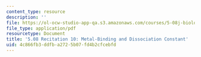 ```yaml
---
content_type: resource
description: ''
file: https://ol-ocw-studio-app-qa.s3.amazonaws.com/courses/5-08j-biological-chemistry-ii-spring-2016/4c866fb3ddfba2725b07fd4b2cfcebfd_MIT5_08jS16r10.pdf
file_type: application/pdf
resourcetype: Document
title: '5.08 Recitation 10: Metal-Binding and Dissociation Constant'
uid: 4c866fb3-ddfb-a272-5b07-fd4b2cfcebfd
---
```

